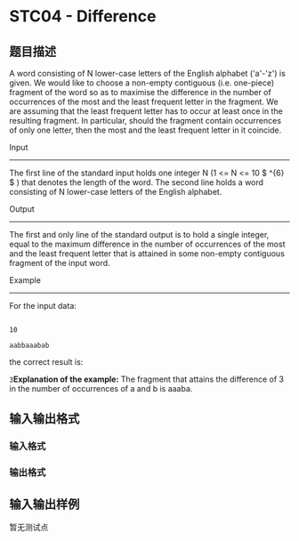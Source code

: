# STC04 - Difference

## 题目描述

A word consisting of N lower-case letters of the English alphabet ('a'-'z') is given. We would like to choose a non-empty contiguous (i.e. one-piece) fragment of the word so as to maximise the difference in the number of occurrences of the most and the least frequent letter in the fragment. We are assuming that the least frequent letter has to occur at least once in the resulting fragment. In particular, should the fragment contain occurrences of only one letter, then the most and the least frequent letter in it coincide.

Input

-----

The first line of the standard input holds one integer N (1 <= N <= 10 $ ^{6} $ ) that denotes the length of the word. The second line holds a word consisting of N lower-case letters of the English alphabet.

Output

------

The first and only line of the standard output is to hold a single integer, equal to the maximum difference in the number of occurrences of the most and the least frequent letter that is attained in some non-empty contiguous fragment of the input word.

Example

-------

For the input data:

```

10

aabbaaabab

```

the correct result is:

`3`**Explanation of the example:** The fragment that attains the difference of 3 in the number of occurrences of a and b is aaaba.

## 输入输出格式

### 输入格式

### 输出格式

## 输入输出样例

暂无测试点

